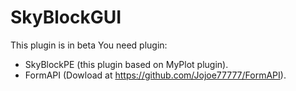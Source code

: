 # SkyBlockGUI
This plugin is in beta
You need plugin:
- SkyBlockPE (this plugin based on MyPlot plugin).
- FormAPI (Dowload at https://github.com/Jojoe77777/FormAPI).
